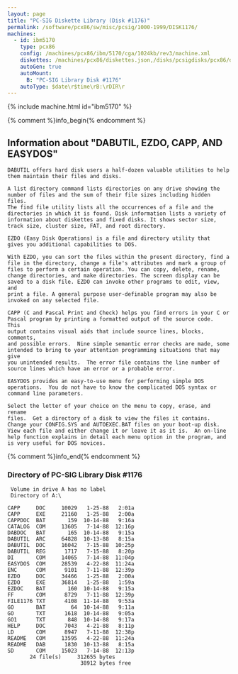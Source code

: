 ```yaml
---
layout: page
title: "PC-SIG Diskette Library (Disk #1176)"
permalink: /software/pcx86/sw/misc/pcsig/1000-1999/DISK1176/
machines:
  - id: ibm5170
    type: pcx86
    config: /machines/pcx86/ibm/5170/cga/1024kb/rev3/machine.xml
    diskettes: /machines/pcx86/diskettes.json,/disks/pcsigdisks/pcx86/diskettes.json
    autoGen: true
    autoMount:
      B: "PC-SIG Library Disk #1176"
    autoType: $date\r$time\rB:\rDIR\r
---
```


{% include machine.html id="ibm5170" %}

{% comment %}info_begin{% endcomment %}

## Information about "DABUTIL, EZDO, CAPP, AND EASYDOS"

    DABUTIL offers hard disk users a half-dozen valuable utilities to help
    them maintain their files and disks.
    
    A list directory command lists directories on any drive showing the
    number of files and the sum of their file sizes including hidden files.
    The find file utility lists all the occurrences of a file and the
    directories in which it is found. Disk information lists a variety of
    information about diskettes and fixed disks. It shows sector size,
    track size, cluster size, FAT, and root directory.
    
    EZDO (Easy Disk Operations) is a file and directory utility that
    gives you additional capabilities to DOS.
    
    With EZDO, you can sort the files within the present directory, find a
    file in the directory, change a file's attributes and mark a group of
    files to perform a certain operation. You can copy, delete, rename,
    change directories, and make directories. The screen display can be
    saved to a disk file. EZDO can invoke other programs to edit, view, and
    print a file. A general purpose user-definable program may also be
    invoked on any selected file.
    
    CAPP (C and Pascal Print and Check) helps you find errors in your C or
    Pascal program by printing a formatted output of the source code.  This
    output contains visual aids that include source lines, blocks, comments,
    and possible errors.  Nine simple semantic error checks are made, some
    intended to bring to your attention programming situations that may give
    you unintended results.  The error file contains the line number of
    source lines which have an error or a probable error.
    
    EASYDOS provides an easy-to-use menu for performing simple DOS
    operations.  You do not have to know the complicated DOS syntax or
    command line parameters.
    
    Select the letter of your choice on the menu to copy, erase, and rename
    files.  Get a directory of a disk to view the files it contains.
    Change your CONFIG.SYS and AUTOEXEC.BAT files on your boot-up disk.
    View each file and either change it or leave it as it is.  An on-line
    help function explains in detail each menu option in the program, and
    is very useful for DOS novices.
{% comment %}info_end{% endcomment %}


### Directory of PC-SIG Library Disk #1176

     Volume in drive A has no label
     Directory of A:\

    CAPP     DOC     10029   1-25-88   2:01a
    CAPP     EXE     21160   1-25-88   2:00a
    CAPPDOC  BAT       159  10-14-88   9:16a
    CATALOG  COM     13605   7-14-88  12:16p
    DABDOC   BAT       165  10-14-88   9:15a
    DABUTIL  ARC     64828  10-13-88   8:15a
    DABUTIL  DOC     16042   7-15-88  10:25p
    DABUTIL  REG      1717   7-15-88   8:20p
    DI       COM     14065   7-14-88  11:04p
    EASYDOS  COM     28539   4-22-88  11:24a
    ENC      COM      9101   7-11-88  12:39p
    EZDO     DOC     34466   1-25-88   2:00a
    EZDO     EXE     36814   1-25-88   1:59a
    EZDOC    BAT       160  10-14-88   9:15a
    FF       COM      8729   7-11-88  12:39p
    FILE1176 TXT      4108  11-14-88   9:53a
    GO       BAT        64  10-14-88   9:11a
    GO       TXT      1618  10-14-88   9:05a
    GO1      TXT       848  10-14-88   9:17a
    HELP     DOC      7043   4-21-88   8:11p
    LD       COM      8947   7-11-88  12:38p
    README   COM     13595   4-22-88  11:24a
    README   DAB      1830  10-13-88   8:15a
    SD       COM     15023   7-14-88  12:13p
           24 file(s)     312655 bytes
                           38912 bytes free
